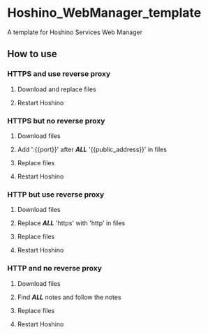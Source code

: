 # Hoshino_WebManager_template
A template for Hoshino Services Web Manager

## How to use

### HTTPS and use reverse proxy

1. Download and replace files

2. Restart Hoshino

### HTTPS but no reverse proxy

1. Download files

2. Add ':{{port}}' after ***ALL*** '{{public_address}}' in files

3. Replace files

4. Restart Hoshino

### HTTP but use reverse proxy

1. Download files

2. Replace ***ALL*** 'https' with 'http' in files

3. Replace files

4. Restart Hoshino

### HTTP and no reverse proxy

1. Download files

2. Find ***ALL*** notes and follow the notes

3. Replace files

4. Restart Hoshino